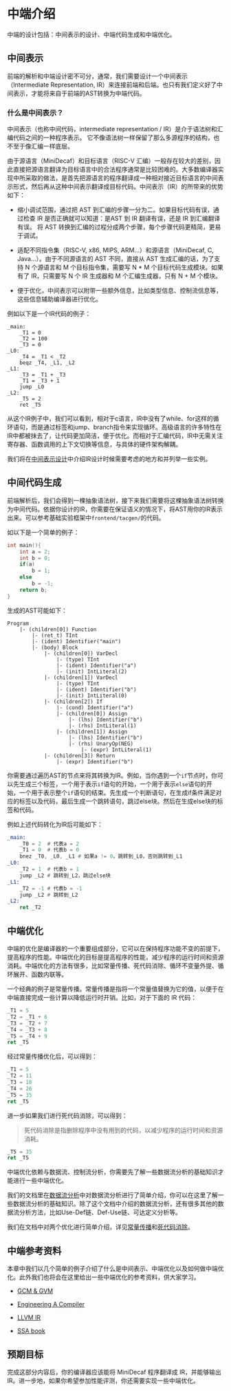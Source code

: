 # 中端介绍

中端的设计包括：中间表示的设计、中端代码生成和中端优化。

## 中间表示

前端的解析和中端设计密不可分，通常，我们需要设计一个中间表示（Intermediate Representation, IR）来连接前端和后端。也只有我们定义好了中间表示，才能将来自于前端的AST转换为中端代码。

### 什么是中间表示？

中间表示（也称中间代码，intermediate representation / IR）是介于语法树和汇编代码之间的一种程序表示。 它不像语法树一样保留了那么多源程序的结构，也不至于像汇编一样底层。

由于源语言（MiniDecaf）和目标语言（RISC-V 汇编）一般存在较大的差别，因此直接把源语言翻译为目标语言中的合法程序通常是比较困难的。大多数编译器实现中所采取的做法，是首先把源语言的程序翻译成一种相对接近目标语言的中间表示形式，然后再从这种中间表示翻译成目标代码。中间表示（IR）的所带来的优势如下：

- 缩小调试范围，通过把 AST 到汇编的步骤一分为二。如果目标代码有误，通过检查 IR 是否正确就可以知道：是AST 到 IR 翻译有误，还是 IR 到汇编翻译有误。 将 AST 转换到汇编的过程分成两个步骤，每个步骤代码更精简，更易于调试。
- 适配不同指令集（RISC-V, x86, MIPS, ARM...）和源语言（MiniDecaf, C, Java...）。由于不同源语言的 AST 不同，直接从 AST 生成汇编的话，为了支持 N 个源语言和 M 个目标指令集，需要写 N * M 个目标代码生成模块。如果有了 IR，只需要写 N 个 IR 生成器和 M 个汇编生成器，只有 N + M 个模块。

- 便于优化，中间表示可以附带一些额外信息，比如类型信息、控制流信息等，这些信息辅助编译器进行优化。

例如以下是一个IR代码的例子：

```assembly
_main:
    _T1 = 0
    _T2 = 100
    _T3 = 0
_L0:
    _T4 = _T1 < _T2
    beqz _T4, _L1, _L2
_L1:
    _T3 = _T1 + _T3
    _T1 = _T3 + 1
    jump _L0
_L2:
    _T5 = 2
    ret _T5
```

从这个IR例子中，我们可以看到，相对于c语言，IR中没有了while、for这样的循环语句，而是通过标签和jump、branch指令来实现循环。高级语言的许多特性在IR中都被抹去了，让代码更加简洁，便于优化。而相对于汇编代码，IR中无需关注寄存器、函数调用的上下文切换等信息，与具体的硬件架构解耦。

我们将在[中间表示设计](./ir.md)中介绍IR设计时候需要考虑的地方和并列举一些实例。

## 中间代码生成

前端解析后，我们会得到一棵抽象语法树，接下来我们需要将这棵抽象语法树转换为中间代码。依据你设计的IR，你需要在保证语义的情况下，将AST用你的IR表示出来。可以参考基础实验框架中`frontend/tacgen/`的代码。

如以下是一个简单的例子：

```C
int main(){
    int a = 2;
    int b = 0;
    if(a)
        b = 1;
    else
        b = -1;
    return b;
}
```

生成的AST可能如下：
```
Program
    |- (children[0]) Function
        |- (ret_t) TInt
        |- (ident) Identifier("main")
        |- (body) Block
            |- (children[0]) VarDecl
                |- (type) TInt
                |- (ident) Identifier("a")
                |- (init) IntLiteral(2)
            |- (children[1]) VarDecl
                |- (type) TInt
                |- (ident) Identifier("b")
                |- (init) IntLiteral(0)
            |- (children[2]) If
                |- (cond) Identifier("a")
                |- (children[0]) Assign
                    |- (lhs) Identifier("b")
                    |- (rhs) IntLiteral(1)
                |- (children[1]) Assign
                    |- (lhs) Identifier("b")
                    |- (rhs) UnaryOp(NEG)
                        |- (expr) IntLiteral(1)
            |- (children[3]) Return
                |- (expr) Identifier("b")
```

你需要通过遍历AST的节点来将其转换为IR。例如，当你遇到一个`if`节点时，你可以先生成三个标签，一个用于表示`if`语句的开始，一个用于表示`else`语句的开始，一个用于表示整个`if`语句的结束。先生成一个判断语句，在生成if条件满足对应的标签以及代码，最后生成一个跳转语句，跳过else块。然后在生成else块的标签和代码。

例如上述代码转化为IR后可能如下：

```asm
_main:
    _T0 = 2  # 代表a = 2
    _T1 = 0  # 代表b = 0
    bnez _T0, _L0, _L1 # 如果a != 0，跳转到_L0，否则跳转到_L1
_L0:
    _T2 = 1  # 代表b = 1
    jump _L2 # 跳转到_L2，跳过else块
_L1:
    _T2 = -1 # 代表b = -1
    jump _L2 # 跳转到_L2
_L2:
    ret _T2
``` 

## 中端优化

中端的优化是编译器的一个重要组成部分，它可以在保持程序功能不变的前提下，提高程序的性能。中端优化的目标是提高程序的性能，减少程序的运行时间和资源消耗。中端优化的方法有很多，比如常量传播、死代码消除、循环不变量外提、循环展开、函数内联等。

一个经典的例子是常量传播。常量传播是指将一个常量值替换为它的值，以便于在中端直接完成一些计算以降低运行时开销。比如，对于下面的 IR 代码：

```asm
_T1 = 5
_T2 = _T1 + 6
_T3 = _T2 + 7
_T4 = _T3 + 8
_T5 = _T4 + 9
ret _T5
```

经过常量传播优化后，可以得到：

```asm
_T1 = 5
_T2 = 11
_T3 = 18
_T4 = 26
_T5 = 35
ret _T5
```

进一步如果我们进行死代码消除，可以得到：
> 死代码消除是指删除程序中没有用到的代码，以减少程序的运行时间和资源消耗。

```asm
_T5 = 35
ret _T5
```

中端优化依赖与数据流、控制流分析，你需要先了解一些数据流分析的基础知识才能进行一些中端优化。

我们的文档里在[数据流分析](../../step6/dataflow.md)中对数据流分析进行了简单介绍，你可以在这里了解一些数据流分析的基础知识。除了这个文档中介绍的数据流分析，还有很多其他的数据流分析方法，比如Use-Def链、Def-Use链、可达定义分析等。

我们在文档中对两个优化进行简单介绍，详见[常量传播](./cp.md)和[死代码消除](./dce.md)。

## 中端参考资料

本章中我们以几个简单的例子介绍了什么是中间表示、中端优化以及如何做中端优化。此外我们也将会在这里给出一些中端优化的参考资料，供大家学习。

- [GCM & GVM](https://courses.cs.washington.edu/courses/cse501/06wi/reading/click-pldi95.pdf) 

- [Engineering A Compiler](https://github.com/lighthousand/books/blob/master/Engineering%20A%20Compiler%202nd%20Edition%20by%20Cooper%20and%20Torczon.pdf)

- [LLVM IR](https://llvm.org/docs/LangRef.html)

- [SSA book](https://pfalcon.github.io/ssabook/latest/book-full.pdf)


## 预期目标

完成这部分内容后，你的编译器应该能将 MiniDecaf 程序翻译成 IR，并能够输出 IR。进一步地，如果你希望参加性能评测，你还需要实现一些中端优化。

